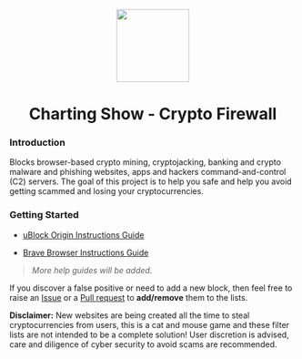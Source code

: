 <p align="center"><img src="https://github.com/chartingshow/crypto-firewall/blob/master/assets/images/firewall-icon.png" width="128" height="128"/></p>

<h1 align="center">Charting Show - Crypto Firewall</h1>

<h3>Introduction</h3>

Blocks browser-based crypto mining, cryptojacking, banking and crypto malware and phishing websites, apps and hackers command-and-control (C2) servers. The goal of this project is to help you safe and help you avoid getting scammed and losing your cryptocurrencies.

<h3>Getting Started</h3>

- [uBlock Origin Instructions Guide](https://github.com/chartingshow/crypto-firewall/blob/master/docs/help-guides/ublock-origin-instructions.md)

- [Brave Browser Instructions Guide](https://github.com/chartingshow/crypto-firewall/blob/master/docs/help-guides/brave-browser-instructions.md)

> _More help guides will be added._

If you discover a false positive or need to add a new block, then feel free to raise an [Issue](https://github.com/chartingshow/crypto-firewall/issues/new/choose) or a [Pull request](https://github.com/chartingshow/crypto-firewall/pulls) to **add/remove** them to the lists.

**Disclaimer:** New websites are being created all the time to steal cryptocurrencies from users, this is a cat and mouse game and these filter lists are not intended to be a complete solution! User discretion is advised, care and diligence of cyber security to avoid scams are recommended.
